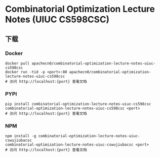 # Combinatorial Optimization Lecture Notes (UIUC CS598CSC)

## 下载

### Docker

```
docker pull apachecn0/combinatorial-optimization-lecture-notes-uiuc-cs598csc
docker run -tid -p <port>:80 apachecn0/combinatorial-optimization-lecture-notes-uiuc-cs598csc
# 访问 http://localhost:{port} 查看文档
```

### PYPI

```
pip install combinatorial-optimization-lecture-notes-uiuc-cs598csc
combinatorial-optimization-lecture-notes-uiuc-cs598csc <port>
# 访问 http://localhost:{port} 查看文档
```

### NPM

```
npm install -g combinatorial-optimization-lecture-notes-uiuc-cswujiubacsc
combinatorial-optimization-lecture-notes-uiuc-cswujiubacsc <port>
# 访问 http://localhost:{port} 查看文档
```